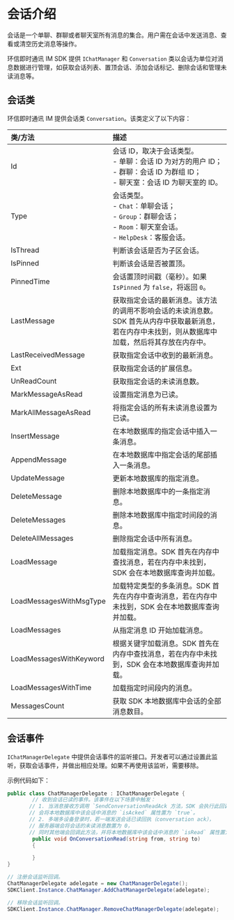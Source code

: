 # 会话介绍

<Toc />

会话是一个单聊、群聊或者聊天室所有消息的集合。用户需在会话中发送消息、查看或清空历史消息等操作。

环信即时通讯 IM SDK 提供 `IChatManager` 和 `Conversation` 类以会话为单位对消息数据进行管理，如获取会话列表、置顶会话、添加会话标记、删除会话和管理未读消息等。

## 会话类

环信即时通讯 IM 提供会话类 `Conversation`。该类定义了以下内容：

| 类/方法  | 描述         |
| :--------- | :------- | 
| Id   | 会话 ID，取决于会话类型。<br/> - 单聊：会话 ID 为对方的用户 ID；<br/> - 群聊：会话 ID 为群组 ID；<br/> - 聊天室：会话 ID 为聊天室的 ID。  |
| Type    | 会话类型。<br/> - `Chat`：单聊会话；<br/> - `Group`：群聊会话；<br/> - `Room`：聊天室会话。 <br/> - `HelpDesk`：客服会话。         |
| IsThread   | 判断该会话是否为子区会话。         |
| IsPinned | 判断该会话是否被置顶。         |
| PinnedTime   | 会话置顶时间戳（毫秒）。如果 `IsPinned` 为 `false`，将返回 `0`。         |
| LastMessage  | 获取指定会话的最新消息。该方法的调用不影响会话的未读消息数。 SDK 首先从内存中获取最新消息，若在内存中未找到，则从数据库中加载，然后将其存放在内存中。 |
| LastReceivedMessage   | 获取指定会话中收到的最新消息。          |
| Ext       | 获取指定会话的扩展信息。         |
| UnReadCount       | 获取指定会话的未读消息数。         |
| MarkMessageAsRead  | 设置指定消息为已读。         |
| MarkAllMessageAsRead  | 将指定会话的所有未读消息设置为已读。        |
| InsertMessage        | 在本地数据库的指定会话中插入一条消息。         |
| AppendMessage        | 在本地数据库中指定会话的尾部插入一条消息。         |
| UpdateMessage        | 更新本地数据库的指定消息。         |
| DeleteMessage        | 删除本地数据库中的一条指定消息。         |
| DeleteMessages       | 删除本地数据库中指定时间段的消息。         |
| DeleteAllMessages    | 删除指定会话中所有消息。         |
| LoadMessage          | 加载指定消息。SDK 首先在内存中查找消息，若在内存中未找到，SDK 会在本地数据库查询并加载。         |
| LoadMessagesWithMsgType        | 加载特定类型的多条消息。SDK 首先在内存中查询消息，若在内存中未找到，SDK 会在本地数据库查询并加载。         |
| LoadMessages         |  从指定消息 ID 开始加载消息。        |
| LoadMessagesWithKeyword        | 根据关键字加载消息。SDK 首先在内存中查找消息，若在内存中未找到，SDK 会在本地数据库查询并加载。         |
| LoadMessagesWithTime        | 加载指定时间段内的消息。         |
| MessagesCount       | 获取 SDK 本地数据库中会话的全部消息数目。         |


## 会话事件

`IChatManagerDelegate` 中提供会话事件的监听接口。开发者可以通过设置此监听，获取会话事件，并做出相应处理。如果不再使用该监听，需要移除。

示例代码如下：

```csharp
public class ChatManagerDelegate : IChatManagerDelegate {
        // 收到会话已读的事件。该事件在以下场景中触发：
       // 1. 当消息接收方调用 `SendConversationReadAck 方法，SDK 会执行此回调，
       // 会将本地数据库中该会话中消息的 `isAcked` 属性置为 `true`。
       // 2. 多端多设备登录时，若一端发送会话已读回执（conversation ack），
       // 服务器端会将会话的未读消息数置为 0，
       // 同时其他端会回调此方法，并将本地数据库中该会话中消息的 `isRead` 属性置为 `true`。
        public void OnConversationRead(string from, string to)
        {

        }
}

// 注册会话监听回调。
ChatManagerDelegate adelegate = new ChatManagerDelegate();
SDKClient.Instance.ChatManager.AddChatManagerDelegate(adelegate);

// 移除会话监听回调。
SDKClient.Instance.ChatManager.RemoveChatManagerDelegate(adelegate);

```






